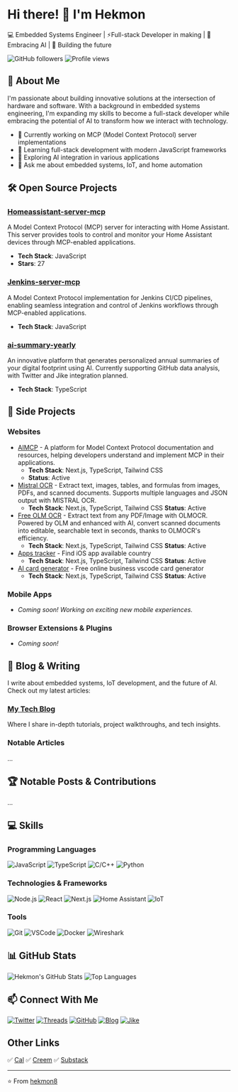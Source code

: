 # Hi there! 👋 I'm Hekmon

💻 Embedded Systems Engineer | ⚡Full-stack Developer in making | 🤖 Embracing AI | 🚀 Building the future

![GitHub followers](https://img.shields.io/github/followers/hekmon8?style=social)
![Profile views](https://komarev.com/ghpvc/?username=hekmon8&color=brightgreen)

## 🚀 About Me

I'm passionate about building innovative solutions at the intersection of hardware and software. With a background in embedded systems engineering, I'm expanding my skills to become a full-stack developer while embracing the potential of AI to transform how we interact with technology.

- 🔭 Currently working on MCP (Model Context Protocol) server implementations
- 🌱 Learning full-stack development with modern JavaScript frameworks
- 🤖 Exploring AI integration in various applications
- 💬 Ask me about embedded systems, IoT, and home automation

## 🛠️ Open Source Projects

### [Homeassistant-server-mcp](https://github.com/hekmon8/Homeassistant-server-mcp)
A Model Context Protocol (MCP) server for interacting with Home Assistant. This server provides tools to control and monitor your Home Assistant devices through MCP-enabled applications.
- **Tech Stack**: JavaScript
- **Stars**: 27

### [Jenkins-server-mcp](https://github.com/hekmon8/Jenkins-server-mcp)
A Model Context Protocol implementation for Jenkins CI/CD pipelines, enabling seamless integration and control of Jenkins workflows through MCP-enabled applications.
- **Tech Stack**: JavaScript

### [ai-summary-yearly](https://github.com/hekmon8/ai-summary-yearly)
An innovative platform that generates personalized annual summaries of your digital footprint using AI. Currently supporting GitHub data analysis, with Twitter and Jike integration planned.
- **Tech Stack**: TypeScript

## 🎯 Side Projects

### Websites
- [AIMCP](https://www.aimcp.info/en) - A platform for Model Context Protocol documentation and resources, helping developers understand and implement MCP in their applications.
  - **Tech Stack**: Next.js, TypeScript, Tailwind CSS
  - **Status**: Active
- [Mistral OCR](https://www.mistralocr.app/) - Extract text, images, tables, and formulas from images, PDFs, and scanned documents. Supports multiple languages and JSON output with MISTRAL OCR.
  - **Tech Stack**: Next.js, TypeScript, Tailwind CSS
     **Status**: Active
- [Free OLM OCR](https://www.freeolmocr.com) - Extract text from any PDF/Image with OLMOCR. Powered by OLM and enhanced with AI, convert scanned documents into editable, searchable text in seconds, thanks to OLMOCR's efficiency.
  - **Tech Stack**: Next.js, TypeScript, Tailwind CSS
     **Status**: Active
- [Apps tracker](https://apps.hekmon.com) - Find iOS app available country
  - **Tech Stack**: Next.js, TypeScript, Tailwind CSS
     **Status**: Active
- [AI card generator](https://card.hekmon.com) - Free online business vscode card generator
  - **Tech Stack**: Next.js, TypeScript, Tailwind CSS
     **Status**: Active

### Mobile Apps
- *Coming soon! Working on exciting new mobile experiences.*

### Browser Extensions & Plugins
- *Coming soon!*

## 📝 Blog & Writing

I write about embedded systems, IoT development, and the future of AI. Check out my latest articles:

### [My Tech Blog](https://blog.hekmon.com)
Where I share in-depth tutorials, project walkthroughs, and tech insights.

### Notable Articles

...

## 🏆 Notable Posts & Contributions

...

## 💻 Skills

### Programming Languages
![JavaScript](https://img.shields.io/badge/-JavaScript-F7DF1E?style=flat-square&logo=javascript&logoColor=black)
![TypeScript](https://img.shields.io/badge/-TypeScript-3178C6?style=flat-square&logo=typescript&logoColor=white)
![C/C++](https://img.shields.io/badge/-C/C++-00599C?style=flat-square&logo=c%2B%2B&logoColor=white)
![Python](https://img.shields.io/badge/-Python-3776AB?style=flat-square&logo=python&logoColor=white)

### Technologies & Frameworks
![Node.js](https://img.shields.io/badge/-Node.js-339933?style=flat-square&logo=node.js&logoColor=white)
![React](https://img.shields.io/badge/-React-61DAFB?style=flat-square&logo=react&logoColor=black)
![Next.js](https://img.shields.io/badge/-Next.js-000000?style=flat-square&logo=next.js&logoColor=white)
![Home Assistant](https://img.shields.io/badge/-Home_Assistant-41BDF5?style=flat-square&logo=homeassistant&logoColor=white)
![IoT](https://img.shields.io/badge/-IoT-E44D26?style=flat-square)
### Tools
![Git](https://img.shields.io/badge/-Git-F05032?style=flat-square&logo=git&logoColor=white)
![VSCode](https://img.shields.io/badge/-VSCode-007ACC?style=flat-square&logo=visual-studio-code&logoColor=white)
![Docker](https://img.shields.io/badge/-Docker-2496ED?style=flat-square&logo=docker&logoColor=white)
![Wireshark](https://img.shields.io/badge/-Wireshark-1679A7?style=flat-square&logo=wireshark&logoColor=white)

## 📊 GitHub Stats

![Hekmon's GitHub Stats](https://github-readme-stats.vercel.app/api?username=hekmon8&show_icons=true&theme=radical)
![Top Languages](https://github-readme-stats.vercel.app/api/top-langs/?username=hekmon8&layout=compact&theme=radical)

## 📫 Connect With Me

[![Twitter](https://img.shields.io/badge/-Twitter-1DA1F2?style=for-the-badge&logo=twitter&logoColor=white)](https://twitter.com/hhkkmon)
[![Threads](https://img.shields.io/badge/-Threads-000000?style=for-the-badge&logo=threads&logoColor=white)](https://www.threads.net/@mrhkmon/)
[![GitHub](https://img.shields.io/badge/-GitHub-181717?style=for-the-badge&logo=github&logoColor=white)](https://github.com/hekmon8)
[![Blog](https://img.shields.io/badge/-Blog-FFA500?style=for-the-badge&logo=rss&logoColor=white)](https://blog.hekmon.com)
[![Jike](https://img.shields.io/badge/-Jike-FFD700?style=for-the-badge&logo=data:image/svg+xml;base64,PHN2ZyB4bWxucz0iaHR0cDovL3d3dy53My5vcmcvMjAwMC9zdmciIHZpZXdCb3g9IjAgMCAyNCAyNCI+PHBhdGggZD0iTTEyIDJDNi40NzcgMiAyIDYuNDc3IDIgMTJzNC40NzcgMTAgMTAgMTAgMTAtNC40NzcgMTAtMTBTMTcuNTIzIDIgMTIgMnptLjUgMTQuMjVoLTF2LTIuNWgxdjIuNXptMi41LTcuNWgtMnY2aC0ydi02aC0ybC0xLTIuNSA2LjUgMSAxLjUgMS41eiIvPjwvc3ZnPg==&logoColor=black)](https://okjk.co/nFLeZa)

## Other Links
✅ [Cal](https://cal.com/hekmon)
✅ [Creem](https://www.creem.io/bip/hekmon)
✅ [Substack](https://substack.com/@hekmon8)

---

⭐️ From [hekmon8](https://github.com/hekmon8)

